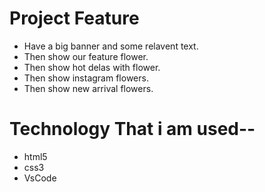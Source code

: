 # Project Feature

* Have a big banner and some relavent text.
* Then show our feature flower.
* Then show hot delas with flower.
* Then show instagram flowers.
* Then show new arrival flowers.

# Technology That i am used--

* html5
* css3
* VsCode
